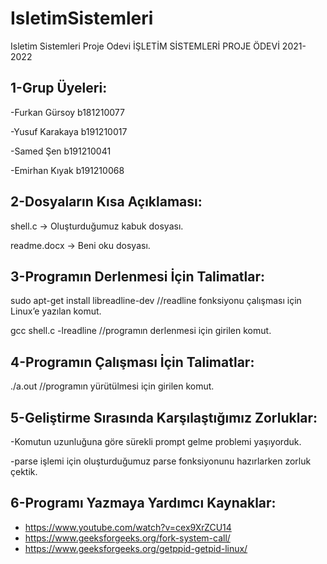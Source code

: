 # IsletimSistemleri
Isletim Sistemleri Proje Odevi
İŞLETİM SİSTEMLERİ PROJE ÖDEVİ 2021-2022

1-Grup Üyeleri:
----------------
-Furkan Gürsoy b181210077 

-Yusuf Karakaya b191210017 

-Samed Şen b191210041 

-Emirhan Kıyak b191210068 


2-Dosyaların Kısa Açıklaması:
-----------------------
shell.c -> Oluşturduğumuz kabuk dosyası.

readme.docx -> Beni oku dosyası.


3-Programın Derlenmesi İçin Talimatlar:
-----------------------
sudo apt-get install libreadline-dev //readline fonksiyonu çalışması için Linux’e yazılan komut.

gcc shell.c -lreadline //programın derlenmesi için girilen komut.


4-Programın Çalışması İçin Talimatlar:
-----------------------
./a.out //programın yürütülmesi için girilen komut.


5-Geliştirme Sırasında Karşılaştığımız Zorluklar:
-----------------------
-Komutun uzunluğuna göre sürekli prompt gelme problemi yaşıyorduk. 

-parse işlemi için oluşturduğumuz parse fonksiyonunu hazırlarken zorluk çektik.


6-Programı Yazmaya Yardımcı Kaynaklar:
-----------------------
- https://www.youtube.com/watch?v=cex9XrZCU14
- https://www.geeksforgeeks.org/fork-system-call/
- https://www.geeksforgeeks.org/getppid-getpid-linux/

